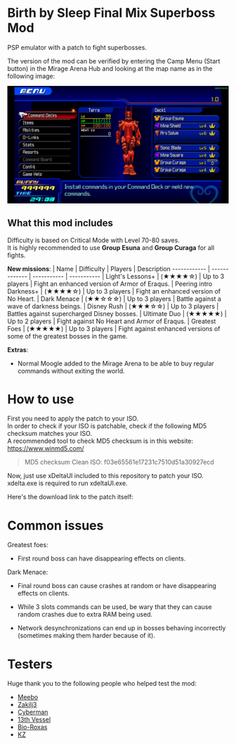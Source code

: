 # Birth by Sleep Final Mix Superboss Mod
PSP emulator with a patch to fight superbosses.

The version of the mod can be verified by entering the Camp Menu (Start button) in
the Mirage Arena Hub and looking at the map name as in the following image:

![Example of version number](ULJM05775_00005.jpg)

## What this mod includes
Difficulty is based on Critical Mode with Level 70-80 saves.  
It is highly recommended to use **Group Esuna** and **Group Curaga** for all fights.

**New missions**:
| Name | Difficulty | Players | Description
------------ | ------------- | ----------- | -----------
| Light's Lessons+ | (★★★★☆) | Up to 3 players | Fight an enhanced version of Armor of Eraqus. 
| Peering intro Darkness+ | (★★★★☆) | Up to 3 players | Fight an enhanced version of No Heart. 
| Dark Menace | (★★☆☆☆) | Up to 3 players | Battle against a wave of darkness beings. 
| Disney Rush | (★★★☆☆) | Up to 3 players | Battles against supercharged Disney bosses. 
| Ultimate Duo | (★★★★★) | Up to 2 players | Fight against No Heart and Armor of Eraqus.
| Greatest Foes | (★★★★★) | Up to 3 players | Fight against enhanced versions of some of the greatest bosses in the game. 

**Extras**:
- Normal Moogle added to the Mirage Arena to be able to buy regular commands without exiting the world.

# How to use
First you need to apply the patch to your ISO.  
In order to check if your ISO is patchable, check if the following MD5 checksum matches your ISO.  
A recommended tool to check MD5 checksum is in this website: https://www.winmd5.com/

> MD5 checksum Clean ISO:
> f03e65561e17231c7510d51a30927ecd

Now, just use xDeltaUI included to this repository to patch your ISO. xdelta.exe is required to run xdeltaUI.exe.

Here's the download link to the patch itself: 

# Common issues
Greatest foes:
- First round boss can have disappearing effects on clients.

Dark Menace:
- Final round boss can cause crashes at random or have disappearing effects on clients.

- While 3 slots commands can be used, be wary that they can cause random crashes due to extra RAM being used.

- Network desynchronizations can end up in bosses behaving incorrectly (sometimes making them harder because of it).

# Testers
Huge thank you to the following people who helped test the mod:
- [Meebo](https://twitter.com/Sora3100)
- [Zakilj3](https://twitter.com/Zakilj3)
- [Cyberman](https://twitter.com/Cyberman6)
- [13th Vessel](https://twitter.com/ligero_miguel)
- [Bio-Roxas](https://twitter.com/Bio_Roxas)
- [KZ](https://twitter.com/KZXcellent)
